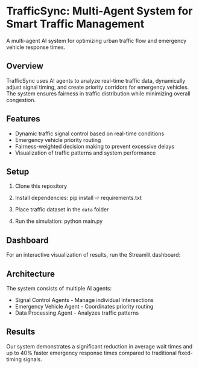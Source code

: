 
# TrafficSync: Multi-Agent System for Smart Traffic Management

A multi-agent AI system for optimizing urban traffic flow and emergency vehicle response times.

## Overview

TrafficSync uses AI agents to analyze real-time traffic data, dynamically adjust signal timing, and create priority corridors for emergency vehicles. The system ensures fairness in traffic distribution while minimizing overall congestion.

## Features

- Dynamic traffic signal control based on real-time conditions
- Emergency vehicle priority routing
- Fairness-weighted decision making to prevent excessive delays
- Visualization of traffic patterns and system performance

## Setup

1. Clone this repository
2. Install dependencies: pip install -r requirements.txt

3. Place traffic dataset in the `data` folder
4. Run the simulation: python main.py

## Dashboard

For an interactive visualization of results, run the Streamlit dashboard:

## Architecture

The system consists of multiple AI agents:
- Signal Control Agents - Manage individual intersections
- Emergency Vehicle Agent - Coordinates priority routing
- Data Processing Agent - Analyzes traffic patterns

## Results

Our system demonstrates a significant reduction in average wait times and up to 40% faster emergency response times compared to traditional fixed-timing signals.